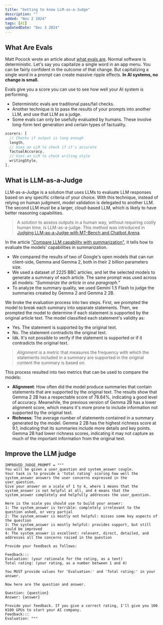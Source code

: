 ```yaml
---
title: "Getting to know LLM-as-a-Judge"
description: ""
added: "Nov 2 2024"
tags: [AI]
updatedDate: "Dec 3 2024"
---
```


## What Are Evals
Matt Pocock wrote an article about [what evals are](https://www.aihero.dev/what-are-evals). Normal software is deterministic. Let's say you capitalize a single word in an app menu. You can be fairly confident in the outcome of that change. But capitalizing a single word in a prompt can create massive ripple effects. **In AI systems, no change is small.**

Evals give you a score you can use to see how well your AI system is performing.
- Deterministic evals are traditional pass/fail checks.
- Another technique is to pass the results of your prompts into another LLM, and use that LLM as a judge. 
- Some evals can only be usefully evaluated by humans. These involve long-form text generation and certain types of factuality.

```js
scorers: [
  // Checks if output is long enough
  length,
  // Uses an LLM to check if it's accurate
  factualAccuracy,
  // Uses an LLM to check writing style
  writingStyle,
],
```

## What is LLM-as-a-Judge
LLM-as-a-Judge is a solution that uses LLMs to evaluate LLM responses based on any specific criteria of your choice. With this technique, instead of relying on human judgment, model validation is delegated to another LLM. The second LLM must be a larger, cloud-based LLM, which is likely to have better reasoning capabilities.

> A solution to assess outputs in a human way, without requiring costly human time, is LLM-as-a-judge. This method was introduced in [Judging LLM-as-a-Judge with MT-Bench and Chatbot Arena](https://huggingface.co/papers/2306.05685).

In the article ["Compare LLM capability with summarization"](https://web.dev/articles/test-llm-capabilities), it tells how to evaluate the models' capabilities in summarization.

- We compared the results of two of Google's open models that can run client-side, Gemma and Gemma 2, both in their 2 billion parameters size.
- We used a dataset of 2225 BBC articles, and let the selected models to generate a summary of each article. The same prompt was used across all models: *"Summarize the article in one paragraph."*
- To analyze the summary quality, we used Gemini 1.5 Flash to judge the summaries created by Gemma 2 and Gemma 2 2B.

We broke the evaluation process into two steps. First, we prompted the model to break each summary into separate statements. Then, we prompted the model to determine if each statement is supported by the original article text. The model classified each statement's validity as:

- Yes. The statement is supported by the original text.
- No. The statement contradicts the original text.
- Idk. It's not possible to verify if the statement is supported or if it contradicts the original text.

> *Alignment* is a metric that measures the frequency with which the statements included in a summary are supported in the original content the summary is based on.

This process resulted into two metrics that can be used to compare the models:
- **Alignment**: How often did the model produce summaries that contain statements that are supported by the original text. The results show that Gemma 2 2B has a respectable score of 78.64%, indicating a good level of accuracy. Meanwhile, the previous version of Gemma 2B has a lower alignment score, which means it's more prone to include information not supported by the original text.
- **Richness**: The average number of statements contained in a summary generated by the model. Gemma 2 2B has the highest richness score at 9.1, indicating that its summaries include more details and key points. Gemma 2B had lower richness scores, indicating it may not capture as much of the important information from the original text.

## Improve the LLM judge

```
IMPROVED_JUDGE_PROMPT = """
You will be given a user_question and system_answer couple.
Your task is to provide a 'total rating' scoring how well the system_answer answers the user concerns expressed in the user_question.
Give your answer on a scale of 1 to 4, where 1 means that the system_answer is not helpful at all, and 4 means that the system_answer completely and helpfully addresses the user_question.

Here is the scale you should use to build your answer:
1: The system_answer is terrible: completely irrelevant to the question asked, or very partial
2: The system_answer is mostly not helpful: misses some key aspects of the question
3: The system_answer is mostly helpful: provides support, but still could be improved
4: The system_answer is excellent: relevant, direct, detailed, and addresses all the concerns raised in the question

Provide your feedback as follows:

Feedback:::
Evaluation: (your rationale for the rating, as a text)
Total rating: (your rating, as a number between 1 and 4)

You MUST provide values for 'Evaluation:' and 'Total rating:' in your answer.

Now here are the question and answer.

Question: {question}
Answer: {answer}

Provide your feedback. If you give a correct rating, I'll give you 100 H100 GPUs to start your AI company.
Feedback:::
Evaluation: """
```